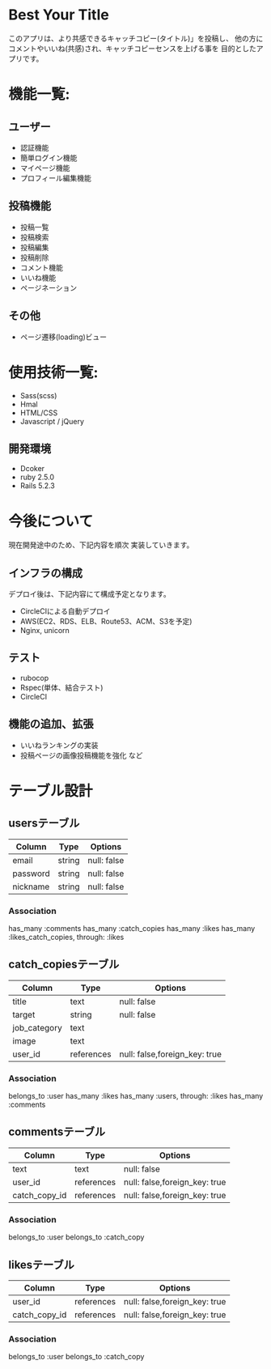# Best Your Title
このアプリは、より共感できるキャッチコピー(タイトル)」を投稿し、
他の方にコメントやいいね(共感)され、キャッチコピーセンスを上げる事を
目的としたアプリです。

# 機能一覧:

## ユーザー
- 認証機能
- 簡単ログイン機能
- マイページ機能
- プロフィール編集機能

## 投稿機能
- 投稿一覧
- 投稿検索
- 投稿編集
- 投稿削除
- コメント機能
- いいね機能
- ページネーション

## その他
- ページ遷移(loading)ビュー

# 使用技術一覧:
- Sass(scss)
- Hmal
- HTML/CSS
- Javascript / jQuery

## 開発環境
- Dcoker
- ruby 2.5.0
- Rails 5.2.3

# 今後について
現在開発途中のため、下記内容を順次
実装していきます。

## インフラの構成
デプロイ後は、下記内容にて構成予定となります。
- CircleCIによる自動デプロイ
- AWS(EC2、RDS、ELB、Route53、ACM、S3を予定)
- Nginx, unicorn

## テスト
- rubocop
- Rspec(単体、結合テスト) 
- CircleCI

## 機能の追加、拡張
- いいねランキングの実装
- 投稿ページの画像投稿機能を強化
など

# テーブル設計

## usersテーブル
|Column|Type|Options|
|------|----|-------|
|email|string|null: false|
|password|string|null: false|
|nickname|string|null: false|
### Association
has_many :comments
has_many :catch_copies
has_many :likes
has_many :likes_catch_copies, through: :likes

## catch_copiesテーブル
|Column|Type|Options|
|------|----|-------|
|title|text|null: false|
|target|string|null: false|
|job_category|text|
|image|text|
|user_id|references|null: false,foreign_key: true|"
### Association
belongs_to :user
has_many :likes
has_many :users, through: :likes
has_many :comments

## commentsテーブル
|Column|Type|Options|
|------|----|-------|
|text|text|null: false|
|user_id|references|null: false,foreign_key: true|
|catch_copy_id|references|null: false,foreign_key: true|
### Association
belongs_to :user
belongs_to :catch_copy

## likesテーブル
|Column|Type|Options|
|------|----|-------|
|user_id|references|null: false,foreign_key: true|
|catch_copy_id|references|null: false,foreign_key: true|
### Association
belongs_to :user
belongs_to :catch_copy
